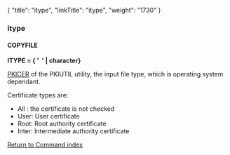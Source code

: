 {
    "title": "itype",
    "linkTitle": "itype",
    "weight": "1730"
}<span id="itype"></span>

### itype

#### COPYFILE

****ITYPE = { '  '
&#124; character}****

[PKICER](../../../../transport_security_start_here/certificates/pkiutil_cli_intro/using_the_pkicer_command) of the PKIUTIL utility, the input file type, which is operating
system dependant.

Certificate types are:

- All
    : the certificate is not checked
- User: User certificate
- Root: Root authority certificate
- Inter: Intermediate authority certificate

[Return to Command index](../../)
